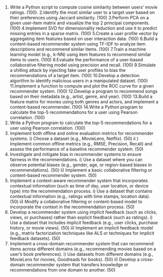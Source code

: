1. Write a Python script to compute cosine similarity between users' movie ratings.
(100).
2.Identify the most similar user to a target user based on their preferences using Jaccard
similarity. (100)
3.Perform PCA on a given user-item matrix and visualize the top 2 principal components.
(100)
4.Implement SVD for dimensionality reduction and use it to predict missing entries in a sparse
matrix. (100)
5.Create a user profile vector by aggregating item features based on user interaction data.
(100)
6.Build a content-based recommender system using TF-IDF to analyze item descriptions and
recommend similar items. (100)
7.Train a machine learning model (e.g., k-NN) using item features to recommend similar items
to users. (100)
8.Evaluate the performance of a user-based collaborative filtering model using precision and
recall. (100)
9.Simulate a shilling attack by injecting fake user profiles to bias the recommendations of a
target item. (100)
10.Develop a detection algorithm to identify malicious users in a manipulated dataset.
(100)
11.Implement a function to compute and plot the ROC curve for a given recommender system.
(100)
12.Develop a program to recommend songs based on their metadata (e.g., artist, genre, and
year). (100)
13.Build a feature matrix for movies using both genres and actors, and implement a
content-based recommender. (100)
14.Write a Python program to calculate the top-5 recommendations for a user using Pearson
correlation. (100)
15. Write a Python program to calculate the top-5 recommendations for a user using Pearson
correlation. (100)
16. Implement both offline and online evaluation metrics for recommender systems.
i) Choose a dataset (e.g., MovieLens, Netflix). (50)
ii ) Implement common offline metrics (e.g., RMSE, Precision, Recall) and assess the
performance of a baseline recommender system. (50)
17. Investigate and mitigate bias in recommender systems to ensure fairness in the
recommendations.
i) Use a dataset where you can observe potential biases (e.g., gender, age, or region-based
biases in recommendations). (50)
ii) Implement a basic collaborative filtering or content-based recommender system. (50)
18. Implement a context-aware recommender system that incorporates contextual information
(such as time of day, user location, or device type) into the recommendation process.
i) Use a dataset that contains contextual information (e.g., ratings with time stamps,
location data). (50)
ii) Modify a collaborative filtering or content-based model to incorporate the context in the
recommendation process. (50)
19. Develop a recommender system using implicit feedback (such as clicks, views, or
purchases) rather than explicit feedback (such as ratings).
i) Use a dataset that includes implicit feedback (e.g., user clicks, purchase history, or
movie views). (50)
ii) Implement an implicit feedback model (e.g., matrix factorization techniques like ALS or
techniques for implicit feedback datasets). (50)
20. Implement a cross-domain recommender system that can recommend items across different
domains (e.g., recommending movies based on a user’s book preferences).
i) Use datasets from different domains (e.g., MovieLens for movies, Goodreads for books).
(50)
ii) Develop a cross-domain recommender system that transfers knowledge or recommendations
from one domain to another. (50)